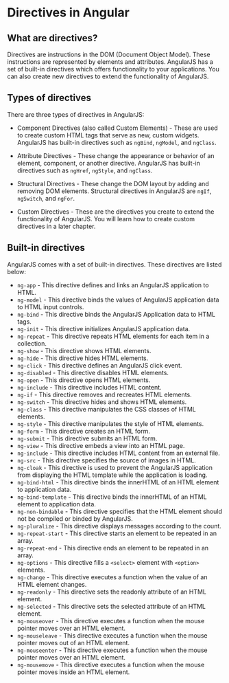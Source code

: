 # Directives in Angular

## What are directives?

Directives are instructions in the DOM (Document Object Model). These instructions are represented by elements and attributes. AngularJS has a set of built-in directives which offers functionality to your applications. You can also create new directives to extend the functionality of AngularJS.

## Types of directives

There are three types of directives in AngularJS:

- Component Directives (also called Custom Elements) - These are used to create custom HTML tags that serve as new, custom widgets. AngularJS has built-in directives such as `ngBind`, `ngModel`, and `ngClass`.

- Attribute Directives - These change the appearance or behavior of an element, component, or another directive. AngularJS has built-in directives such as `ngHref`, `ngStyle`, and `ngClass`.

- Structural Directives - These change the DOM layout by adding and removing DOM elements. Structural directives in AngularJS are `ngIf`, `ngSwitch`, and `ngFor`.

- Custom Directives - These are the directives you create to extend the functionality of AngularJS. You will learn how to create custom directives in a later chapter.


## Built-in directives

AngularJS comes with a set of built-in directives. These directives are listed below:

- `ng-app` - This directive defines and links an AngularJS application to HTML.
- `ng-model` - This directive binds the values of AngularJS application data to HTML input controls.
- `ng-bind` - This directive binds the AngularJS Application data to HTML tags.
- `ng-init` - This directive initializes AngularJS application data.
- `ng-repeat` - This directive repeats HTML elements for each item in a collection.
- `ng-show` - This directive shows HTML elements.
- `ng-hide` - This directive hides HTML elements.
- `ng-click` - This directive defines an AngularJS click event.
- `ng-disabled` - This directive disables HTML elements.
- `ng-open` - This directive opens HTML elements.
- `ng-include` - This directive includes HTML content.
- `ng-if` - This directive removes and recreates HTML elements.
- `ng-switch` - This directive hides and shows HTML elements.
- `ng-class` - This directive manipulates the CSS classes of HTML elements.
- `ng-style` - This directive manipulates the style of HTML elements.
- `ng-form` - This directive creates an HTML form.
- `ng-submit` - This directive submits an HTML form.
- `ng-view` - This directive embeds a view into an HTML page.
- `ng-include` - This directive includes HTML content from an external file.
- `ng-src` - This directive specifies the source of images in HTML.
- `ng-cloak` - This directive is used to prevent the AngularJS application from displaying the HTML template while the application is loading.
- `ng-bind-html` - This directive binds the innerHTML of an HTML element to application data.
- `ng-bind-template` - This directive binds the innerHTML of an HTML element to application data.
- `ng-non-bindable` - This directive specifies that the HTML element should not be compiled or binded by AngularJS.
- `ng-pluralize` - This directive displays messages according to the count.
- `ng-repeat-start` - This directive starts an element to be repeated in an array.
- `ng-repeat-end` - This directive ends an element to be repeated in an array.
- `ng-options` - This directive fills a `<select>` element with `<option>` elements.
- `ng-change` - This directive executes a function when the value of an HTML element changes.
- `ng-readonly` - This directive sets the readonly attribute of an HTML element.
- `ng-selected` - This directive sets the selected attribute of an HTML element.
- `ng-mouseover` - This directive executes a function when the mouse pointer moves over an HTML element.
- `ng-mouseleave` - This directive executes a function when the mouse pointer moves out of an HTML element.
- `ng-mouseenter` - This directive executes a function when the mouse pointer moves over an HTML element.
- `ng-mousemove` - This directive executes a function when the mouse pointer moves inside an HTML element.